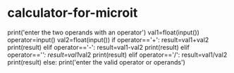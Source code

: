 # calculator-for-microit
print('enter the two operands with an operator')
val1=float(input())
operator=input()
val2=float(input())
if operator=='+':
  result=val1+val2
  print(result)
elif operator=='-':
  result=val1-val2
  print(result)
elif operator=='*':
  result=val1*val2
  print(result)
elif operator=='/':
  result=val1/val2
  print(result)
else:
   print('enter the valid operator or operands')
   
